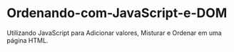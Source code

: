 # Ordenando-com-JavaScript-e-DOM
Utilizando JavaScript para Adicionar valores, Misturar e Ordenar em uma página HTML.
